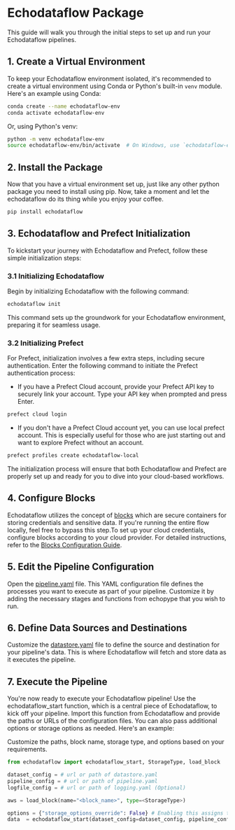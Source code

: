 # Echodataflow Package

This guide will walk you through the initial steps to set up and run your Echodataflow pipelines.

## 1. Create a Virtual Environment

To keep your Echodataflow environment isolated, it's recommended to create a virtual environment using Conda or Python's built-in `venv` module. Here's an example using Conda:

```bash
conda create --name echodataflow-env
conda activate echodataflow-env
```

Or, using Python's venv:

```bash
python -m venv echodataflow-env
source echodataflow-env/bin/activate  # On Windows, use `echodataflow-env\Scripts\activate`
```

<!-- ## 2. Clone the Project
Now that you have a virtual environment set up, you can clone the Echodataflow project repository to your local machine using the following command:

```bash
git clone <repository_url>
``` -->

## 2. Install the Package
Now that you have a virtual environment set up, just like any other python package you need to install using pip. Now, take a moment and let the echodataflow do its thing while you enjoy your coffee.

```bash
pip install echodataflow
```

## 3. Echodataflow and Prefect Initialization

To kickstart your journey with Echodataflow and Prefect, follow these simple initialization steps:

### 3.1 Initializing Echodataflow
Begin by initializing Echodataflow with the following command:

```bash
echodataflow init
```
This command sets up the groundwork for your Echodataflow environment, preparing it for seamless usage.

### 3.2 Initializing Prefect
For Prefect, initialization involves a few extra steps, including secure authentication. Enter the following command to initiate the Prefect authentication process:

- If you have a Prefect Cloud account, provide your Prefect API key to securely link your account. Type your API key when prompted and press Enter.

```bash
prefect cloud login
```

- If you don't have a Prefect Cloud account yet, you can use local prefect account. This is especially useful for those who are just starting out and want to explore Prefect without an account.

```bash
prefect profiles create echodataflow-local
```

The initialization process will ensure that both Echodataflow and Prefect are properly set up and ready for you to dive into your cloud-based workflows.

## 4. Configure Blocks
Echodataflow utilizes the concept of [blocks](./configuration/blocks.md) which are secure containers for storing credentials and sensitive data. If you're running the entire flow locally, feel free to bypass this step.To set up your cloud credentials, configure blocks according to your cloud provider. For detailed instructions, refer to the [Blocks Configuration Guide](./configuration/blocks.md).

## 5. Edit the Pipeline Configuration
Open the [pipeline.yaml](./configuration/pipeline.md) file. This YAML configuration file defines the processes you want to execute as part of your pipeline. Customize it by adding the necessary stages and functions from echopype that you wish to run.

## 6. Define Data Sources and Destinations
Customize the [datastore.yaml](./configuration/datastore.md) file to define the source and destination for your pipeline's data. This is where Echodataflow will fetch and store data as it executes the pipeline.

## 7. Execute the Pipeline
You're now ready to execute your Echodataflow pipeline! Use the echodataflow_start function, which is a central piece of Echodataflow, to kick off your pipeline. Import this function from Echodataflow and provide the paths or URLs of the configuration files. You can also pass additional options or storage options as needed. Here's an example:

Customize the paths, block name, storage type, and options based on your requirements.

```python
from echodataflow import echodataflow_start, StorageType, load_block

dataset_config = # url or path of datastore.yaml
pipeline_config = # url or path of pipeline.yaml
logfile_config = # url or path of logging.yaml (Optional)

aws = load_block(name="<block_name>", type=<StorageType>)

options = {"storage_options_override": False} # Enabling this assigns the block for universal use, avoiding the need for repetitive configurations when employing a single credential block throughout the application.
data  = echodataflow_start(dataset_config=dataset_config, pipeline_config=pipeline_config, logging_config=logfile_config, storage_options=aws, options=options)
```